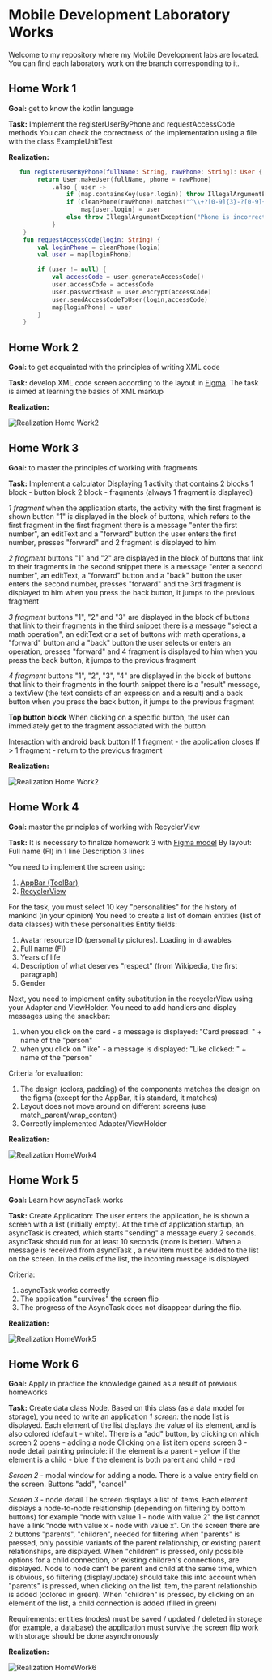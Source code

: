 # Mobile Development Laboratory Works
Welcome to my repository where my Mobile Development labs are located. You can find each laboratory work on the branch corresponding to it.

## Home Work 1
**Goal:** get to know the kotlin language

**Task:** Implement the registerUserByPhone and requestAccessCode methods
You can check the correctness of the implementation using a file with the class ExampleUnitTest

**Realization:**

```Kotlin
   fun registerUserByPhone(fullName: String, rawPhone: String): User {
        return User.makeUser(fullName, phone = rawPhone)
            .also { user ->
                if (map.containsKey(user.login)) throw IllegalArgumentException("User already exists")
                if (cleanPhone(rawPhone).matches("^\\+?[0-9]{3}-?[0-9]{6,12}\$".toRegex()))
                    map[user.login] = user
                else throw IllegalArgumentException("Phone is incorrect")
            }
    }
    fun requestAccessCode(login: String) {
        val loginPhone = cleanPhone(login)
        val user = map[loginPhone]

        if (user != null) {
            val accessCode = user.generateAccessCode()
            user.accessCode = accessCode
            user.passwordHash = user.encrypt(accessCode)
            user.sendAccessCodeToUser(login,accessCode)
            map[loginPhone] = user
        }
    }
```

## Home Work 2
**Goal:** to get acquainted with the principles of writing XML code

**Task:** develop XML code screen according to the layout in [Figma](https://www.figma.com/file/2sLJOYX5W0NntXMaF0MI5Q/Antonio?node-id=0%3A1). The task is aimed at learning the basics of XML markup 

**Realization:**

![Realization Home Work2](https://github.com/Hestonic/MobileDevelopmentLabWorks/blob/main/image/HomeWork2.jpg)

## Home Work 3
**Goal:** to master the principles of working with fragments

**Task:** Implement a calculator
Displaying 1 activity that contains 2 blocks
1 block - button block
2 block - fragments (always 1 fragment is displayed)

*1 fragment*
when the application starts, the activity with the first fragment is shown
button "1" is displayed in the block of buttons, which refers to the first fragment
in the first fragment there is a message "enter the first number", an editText and a "forward" button
the user enters the first number, presses "forward" and 2 fragment is displayed to him

*2 fragment*
buttons "1" and "2" are displayed in the block of buttons that link to their fragments
in the second snippet there is a message "enter a second number", an editText, a "forward" button and a "back" button
the user enters the second number, presses "forward" and the 3rd fragment is displayed to him
when you press the back button, it jumps to the previous fragment

*3 fragment*
buttons "1", "2" and "3" are displayed in the block of buttons that link to their fragments
in the third snippet there is a message "select a math operation", an editText or a set of buttons with math operations, a "forward" button and a "back" button
the user selects or enters an operation, presses "forward" and 4 fragment is displayed to him
when you press the back button, it jumps to the previous fragment

*4 fragment*
buttons "1", "2", "3", "4" are displayed in the block of buttons that link to their fragments
in the fourth snippet there is a "result" message, a textView (the text consists of an expression and a result) and a back button
when you press the back button, it jumps to the previous fragment

**Top button block**
When clicking on a specific button, the user can immediately get to the fragment associated with the button

Interaction with android back button
If 1 fragment - the application closes
If > 1 fragment - return to the previous fragment

**Realization:**

![Realization Home Work2](https://github.com/Hestonic/MobileDevelopmentLabWorks/blob/main/video/HomeWork3.gif)

## Home Work 4
**Goal:** master the principles of working with RecyclerView

**Task:** It is necessary to finalize homework 3 with [Figma model](https://www.figma.com/file/Y22zyIa4VgtQNXdzCEjV0X/Untitled-Copy-Copy?node-id=0%3A150)
By layout:
Full name (FI) in 1 line
Description 3 lines

You need to implement the screen using:
1) [AppBar (ToolBar)](https://developer.android.com/training/appbar)
2) [RecyclerView](https://developer.android.com/guide/topics/ui/layout/recyclerview)

For the task, you must select 10 key "personalities" for the history of mankind (in your opinion)
You need to create a list of domain entities (list of data classes) with these personalities
Entity fields:
1) Avatar resource ID (personality pictures). Loading in drawables
2) Full name (FI)
3) Years of life
4) Description of what deserves "respect" (from Wikipedia, the first paragraph)
5) Gender

Next, you need to implement entity substitution in the recyclerView using your Adapter and ViewHolder.
You need to add handlers and display messages using the snackbar:
1) when you click on the card - a message is displayed: "Card pressed: " + name of the "person"
2) when you click on "like" - a message is displayed: "Like clicked: " + name of the "person"

Criteria for evaluation:
1) The design (colors, padding) of the components matches the design on the figma (except for the AppBar, it is standard, it matches)
2) Layout does not move around on different screens (use match_parent/wrap_content)
3) Correctly implemented Adapter/ViewHolder

**Realization:**

![Realization HomeWork4](https://github.com/Hestonic/MobileDevelopmentLabWorks/blob/main/video/HomeWork4.gif)


## Home Work 5
**Goal:** Learn how asyncTask works

**Task:** Create Application:
The user enters the application, he is shown a screen with a list (initially empty). At the time of application startup, an asyncTask is created, which starts "sending" a message every 2 seconds. asyncTask should run for at least 10 seconds (more is better). When a message is received from asyncTask , a new item must be added to the list on the screen. In the cells of the list, the incoming message is displayed

Criteria:
1) asyncTask works correctly
2) The application "survives" the screen flip
3) The progress of the AsyncTask does not disappear during the flip.

**Realization:**

![Realization HomeWork5](https://github.com/Hestonic/MobileDevelopmentLabWorks/blob/main/video/HomeWork6.gif)

## Home Work 6
**Goal:** Apply in practice the knowledge gained as a result of previous homeworks

**Task:** Create data class Node. Based on this class (as a data model for storage), you need to write an application
*1 screen:*
the node list is displayed. Each element of the list displays the value of its element, and is also colored (default - white). There is a "add" button, by clicking on which screen 2 opens - adding a node
Clicking on a list item opens screen 3 - node detail
painting principle:
if the element is a parent - yellow
if the element is a child - blue
if the element is both parent and child - red

*Screen 2* - modal window for adding a node.
There is a value entry field on the screen. Buttons "add", "cancel"

*Screen 3* - node detail
The screen displays a list of items. Each element displays a node-to-node relationship (depending on filtering by bottom buttons)
for example "node with value 1 - node with value 2"
the list cannot have a link "node with value x - node with value x". On the screen there are 2 buttons "parents", "children", needed for filtering
when "parents" is pressed, only possible variants of the parent relationship, or existing parent relationships, are displayed. When "children" is pressed, only possible options for a child connection, or existing children's connections, are displayed. Node to node can't be parent and child at the same time, which is obvious, so filtering (display/update) should take this into account
when "parents" is pressed, when clicking on the list item, the parent relationship is added (colored in green). When "children" is pressed, by clicking on an element of the list, a child connection is added (filled in green)

Requirements:
entities (nodes) must be saved / updated / deleted in storage (for example, a database)
the application must survive the screen flip
work with storage should be done asynchronously

**Realization:**

![Realization HomeWork6](https://github.com/Hestonic/MobileDevelopmentLabWorks/blob/main/video/HomeWork5.gif)



